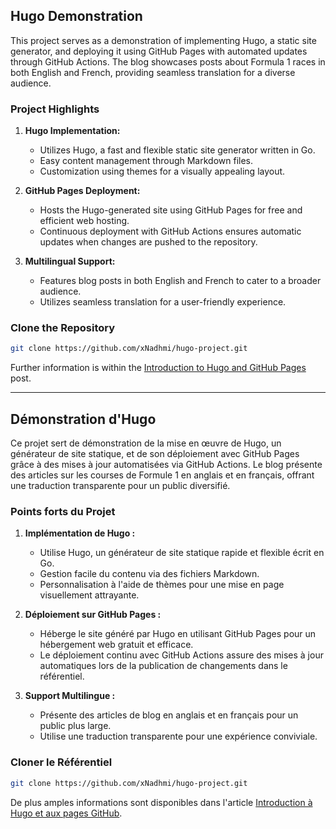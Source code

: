 
## Hugo Demonstration

This project serves as a demonstration of implementing Hugo, a static site generator, and deploying it using GitHub Pages with automated updates through GitHub Actions. The blog showcases posts about Formula 1 races in both English and French, providing seamless translation for a diverse audience.

### Project Highlights

1. **Hugo Implementation:**
   - Utilizes Hugo, a fast and flexible static site generator written in Go.
   - Easy content management through Markdown files.
   - Customization using themes for a visually appealing layout.

2. **GitHub Pages Deployment:**
   - Hosts the Hugo-generated site using GitHub Pages for free and efficient web hosting.
   - Continuous deployment with GitHub Actions ensures automatic updates when changes are pushed to the repository.

3. **Multilingual Support:**
   - Features blog posts in both English and French to cater to a broader audience.
   - Utilizes seamless translation for a user-friendly experience.

### Clone the Repository

```bash
git clone https://github.com/xNadhmi/hugo-project.git
```

Further information is within the [Introduction to Hugo and GitHub Pages](https://github.com/xNadhmi/hugo-project/blob/main/content/en/posts/lesson/index.md) post.

---

## Démonstration d'Hugo

Ce projet sert de démonstration de la mise en œuvre de Hugo, un générateur de site statique, et de son déploiement avec GitHub Pages grâce à des mises à jour automatisées via GitHub Actions. Le blog présente des articles sur les courses de Formule 1 en anglais et en français, offrant une traduction transparente pour un public diversifié.

### Points forts du Projet

1. **Implémentation de Hugo :**
   - Utilise Hugo, un générateur de site statique rapide et flexible écrit en Go.
   - Gestion facile du contenu via des fichiers Markdown.
   - Personnalisation à l'aide de thèmes pour une mise en page visuellement attrayante.

2. **Déploiement sur GitHub Pages :**
   - Héberge le site généré par Hugo en utilisant GitHub Pages pour un hébergement web gratuit et efficace.
   - Le déploiement continu avec GitHub Actions assure des mises à jour automatiques lors de la publication de changements dans le référentiel.

3. **Support Multilingue :**
   - Présente des articles de blog en anglais et en français pour un public plus large.
   - Utilise une traduction transparente pour une expérience conviviale.

### Cloner le Référentiel

```bash
git clone https://github.com/xNadhmi/hugo-project.git
```

De plus amples informations sont disponibles dans l'article [Introduction à Hugo et aux pages GitHub](https://github.com/xNadhmi/hugo-project/blob/main/content/fr/posts/lesson/index.md).
